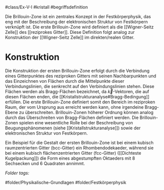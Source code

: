 #class/Ex-V-I #kristall #begriffsdefinition 

Die Brillouin-Zone ist ein zentrales Konzept in der Festkörperphysik, das eng mit der Beschreibung der elektronischen Struktur von Festkörpern verknüpft ist. Die erste Brillouin-Zone wird definiert als die [[Wigner-Seitz Zelle]] des [[reziprokes Gitter]]. Diese Definition folgt analog zur Konstruktion der [[Wigner-Seitz Zelle]] im direkten/realen Gitter. 

# Konstruktion
Die Konstruktion der ersten Brillouin-Zone erfolgt durch die Verbindung eines Gitterpunktes des reziproken Gitters mit seinen Nachbarpunkten und das Einzeichnen von Flächen durch die Mittelpunkte dieser Verbindungslinien, die senkrecht auf den Verbindungslinien stehen. Diese Flächen werden als Bragg-Flächen bezeichnet, da $\vec k$-Vektoren, die auf diesen Flächen enden, die [[Kristallstrukturanalyse#Bragg-Bedingung]] erfüllen. Die erste Brillouin-Zone definiert somit den Bereich im reziproken Raum, der vom Ursprung aus erreicht werden kann, ohne irgendeine Bragg-Ebene zu überschreiten. Brillouin-Zonen höherer Ordnung können analog durch das Überschreiten von Bragg-Flächen definiert werden. Die Brillouin-Zonen spielen eine wesentliche Rolle bei der Beschreibung von Beugungsphänomenen (siehe [[Kristallstrukturanalyse]]) sowie der elektronischen Struktur von Festkörpern.

Ein Beispiel für die Gestalt der ersten Brillouin-Zone ist bei einem kubisch raumzentrierten Gitter (bcc-Gitter) ein Rhombendodekaeder, während sie bei einem kubisch flächenzentrierten Gitter (fcc-Gitter) ([[Dichteste Kugelpackung]]) die Form eines abgestumpften Oktaeders mit 8 Sechsecken und 6 Quadraten annimmt.


 *Folder tags:*

#folder/Physikalische-Grundlagen #folder/Festkörperphysik